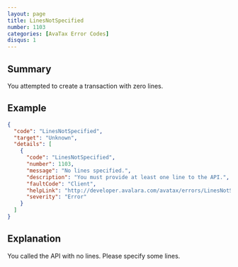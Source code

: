 ```yaml
---
layout: page
title: LinesNotSpecified
number: 1103
categories: [AvaTax Error Codes]
disqus: 1
---
```


## Summary

You attempted to create a transaction with zero lines.

## Example

```json
{
  "code": "LinesNotSpecified",
  "target": "Unknown",
  "details": [
    {
      "code": "LinesNotSpecified",
      "number": 1103,
      "message": "No lines specified.",
      "description": "You must provide at least one line to the API.",
      "faultCode": "Client",
      "helpLink": "http://developer.avalara.com/avatax/errors/LinesNotSpecified",
      "severity": "Error"
    }
  ]
}
```

## Explanation

You called the API with no lines.  Please specify some lines.
